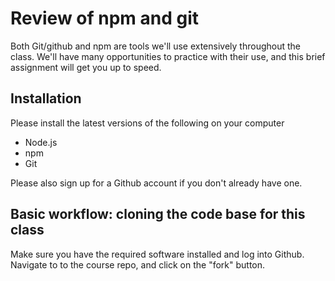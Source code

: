 # Review of npm and git

Both Git/github and npm are tools we'll use extensively throughout the class. We'll have many opportunities to practice with their use, and this brief assignment will get you up to speed.

## Installation
Please install the latest versions of the following on your computer
* Node.js
* npm
* Git

Please also sign up for a Github account if you don't already have one.

## Basic workflow: cloning the code base for this class
Make sure you have the required software installed and log into Github. Navigate to to the course repo, and click on the "fork" button.


